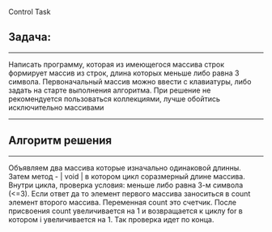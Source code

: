 Control Task 

Задача: 
---
***
Написать программу, которая из имеющегося массива строк формирует 
массив из строк, длина которых меньше либо равна 3 символа. Первоначальный массив можно ввести с клавиатуры, либо задать на старте выполнения алгоритма. При решение не рекомендуется пользоваться коллекциями, лучше обойтись исключительно массивами
***
Алгоритм решения 
---
***
Объявляем два массива которые изначально одинаковой длинны.
Затем метод - | void |  в котором цикл соразмерный длине массива. Внутри цикла, проверка условия: меньше либо равна 3-м символа (<=3). Если ответ да то элемент первого массива заноситься в count элемент второго массива. Переменная count это счетчик. После присвоения count увеличивается на 1 и возвращается к циклу for в котором i увеличивается на 1. 
Так проверка идет по конца.